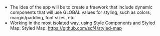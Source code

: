 - The idea of the app will be to create a fraework that include dynamic components that will use GLOBAL values for styling, such as colors, margin/padding, font sizes, etc.
- Working in the most isolated way, using Style Components and Styled Map:
Styled Map: https://github.com/scf4/styled-map
